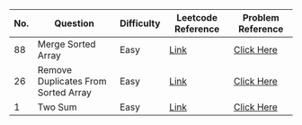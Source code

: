 | No. | Question                            | Difficulty | Leetcode Reference                                                                     | Problem Reference                               |
|-----|-------------------------------------|------------|----------------------------------------------------------------------------------------|-------------------------------------------------|
| 88  | Merge Sorted Array                  | Easy       | [Link](https://leetcode.com/problems/merge-sorted-array/description/)                  | [Click Here](./Problems/MergeSortedArrays.java) |
| 26  | Remove Duplicates From Sorted Array | Easy       | [Link](https://leetcode.com/problems/remove-duplicates-from-sorted-array/description/) | [Click Here](./Problems/RemoveDuplicates.java)  |
| 1   | Two Sum                             | Easy       | [Link](https://leetcode.com/problems/two-sum/description/)                             | [Click Here](./Problems/TwoSum.java)            |


